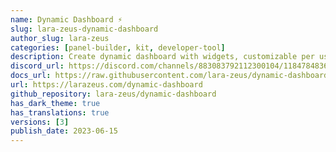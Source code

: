 ```yaml
---
name: Dynamic Dashboard ⚡️
slug: lara-zeus-dynamic-dashboard
author_slug: lara-zeus
categories: [panel-builder, kit, developer-tool]
description: Create dynamic dashboard with widgets, customizable per user
discord_url: https://discord.com/channels/883083792112300104/1184784836154634270
docs_url: https://raw.githubusercontent.com/lara-zeus/dynamic-dashboard/3.x/docs/filament.md
url: https://larazeus.com/dynamic-dashboard
github_repository: lara-zeus/dynamic-dashboard
has_dark_theme: true
has_translations: true
versions: [3]
publish_date: 2023-06-15
---
```

